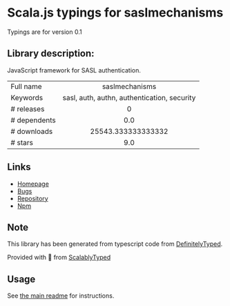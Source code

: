 
# Scala.js typings for saslmechanisms

Typings are for version 0.1

## Library description:
JavaScript framework for SASL authentication.

|                    |                 |
| ------------------ | :-------------: |
| Full name          | saslmechanisms |
| Keywords           | sasl, auth, authn, authentication, security |
| # releases         | 0 |
| # dependents       | 0.0 |
| # downloads        | 25543.333333333332 |
| # stars            | 9.0 |

## Links
- [Homepage](https://github.com/jaredhanson/js-sasl#readme)
- [Bugs](http://github.com/jaredhanson/js-sasl/issues)
- [Repository](https://github.com/jaredhanson/js-sasl)
- [Npm](https://www.npmjs.com/package/saslmechanisms)
    


## Note
This library has been generated from typescript code from [DefinitelyTyped](https://definitelytyped.org).

Provided with :purple_heart: from [ScalablyTyped](https://github.com/oyvindberg/ScalablyTyped)

## Usage
See [the main readme](../../readme.md) for instructions.



